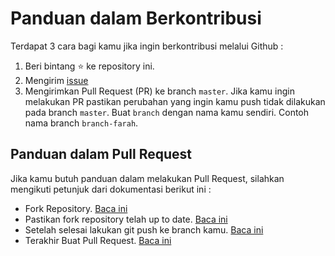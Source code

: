 # Panduan dalam Berkontribusi
Terdapat 3 cara bagi kamu jika ingin berkontribusi melalui Github :
1. Beri bintang ️️⭐️ ke repository ini.
2. Mengirim [issue](https://github.com/santrenkoding/daftar-group-programmer-developer-semarang/issues)
3. Mengirimkan Pull Request (PR) ke branch `master`. Jika kamu ingin melakukan PR pastikan perubahan yang ingin kamu push tidak dilakukan pada branch `master`. Buat `branch` dengan nama kamu sendiri. Contoh nama branch `branch-farah`.

## Panduan dalam Pull Request
Jika kamu butuh panduan dalam melakukan Pull Request, silahkan mengikuti petunjuk dari dokumentasi berikut ini :
- Fork Repository. [Baca ini](https://help.github.com/articles/fork-a-repo/)
- Pastikan fork repository telah up to date. [Baca ini](https://gist.github.com/CristinaSolana/1885435)
- Setelah selesai lakukan git push ke branch kamu. [Baca ini](https://github.com/Kunena/Kunena-Forum/wiki/Create-a-new-branch-with-git-and-manage-branches)
- Terakhir Buat Pull Request. [Baca ini](https://help.github.com/articles/creating-a-pull-request/)